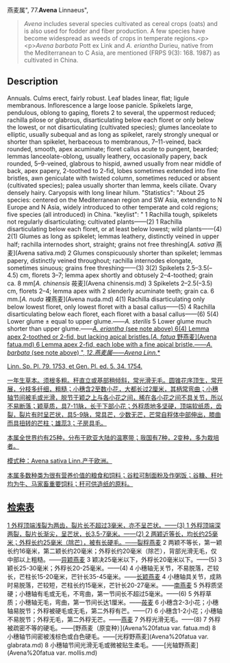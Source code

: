 燕麦属",
77.**Avena** Linnaeus",

> *Avena* includes several species cultivated as cereal crops (oats) and is also used for fodder and fiber production. A few species have become widespread as weeds of crops in temperate regions.&lt;p&gt;&lt;p&gt;*Avena barbata* Pott ex Link and *A. eriantha* Durieu, native from the Mediterranean to C Asia, are mentioned (FRPS 9(3): 168. 1987) as cultivated in China.

## Description
Annuals. Culms erect, fairly robust. Leaf blades linear, flat; ligule membranous. Inflorescence a large loose panicle. Spikelets large, pendulous, oblong to gaping, florets 2 to several, the uppermost reduced; rachilla pilose or glabrous, disarticulating below each floret or only below the lowest, or not disarticulating (cultivated species); glumes lanceolate to elliptic, usually subequal and as long as spikelet, rarely strongly unequal or shorter than spikelet, herbaceous to membranous, 7–11-veined, back rounded, smooth, apex acuminate; floret callus acute to pungent, bearded; lemmas lanceolate-oblong, usually leathery, occasionally papery, back rounded, 5–9-veined, glabrous to hispid, awned usually from near middle of back, apex papery, 2-toothed to 2-fid, lobes sometimes extended into fine bristles, awn geniculate with twisted column, sometimes reduced or absent (cultivated species); palea usually shorter than lemma, keels ciliate. Ovary densely hairy. Caryopsis with long linear hilum.
  "Statistics": "About 25 species: centered on the Mediterranean region and SW Asia, extending to N Europe and N Asia, widely introduced to other temperate and cold regions; five species (all introduced) in China.
  "keylist": "
1 Rachilla tough, spikelets not regularly disarticulating; cultivated plants——(2)
1 Rachilla disarticulating below each floret, or at least below lowest; wild plants——(4)
2(1) Glumes as long as spikelet; lemmas leathery, distinctly veined in upper half; rachilla internodes short, straight; grains not free threshing[*A. sativa* 燕麦](Avena sativa.md)
2 Glumes conspicuously shorter than spikelet; lemmas papery, distinctly veined throughout; rachilla internodes elongate, sometimes sinuous; grains free threshing——(3)
3(2) Spikelets 2.5–3.5(–4.5) cm, florets 3–7; lemma apex shortly and obtusely 2–4-toothed; grain ca. 8 mm[*A. chinensis* 莜麦](Avena chinensis.md)
3 Spikelets 2–2.5(–3.5) cm, florets 2–4; lemma apex with 2 slenderly acuminate teeth; grain ca. 6 mm.[*A. nuda* 裸燕麦](Avena nuda.md)
4(1) Rachilla disarticulating only below lowest floret, only lowest floret with a basal callus——(5)
4 Rachilla disarticulating below each floret, each floret with a basal callus——(6)
5(4) Lower glume ± equal to upper glume.——*A. sterilis* 
5 Lower glume much shorter than upper glume.——<a href='/info/?t=foc'>*A. eriantha* (see note above) 
6(4) Lemma apex 2-toothed or 2-fid, but lacking apical bristles.[*A. fatua* 野燕麦](Avena fatua.md)
6 Lemma apex 2-fid, each lobe with a fine apical bristle.——<a href='/info/?t=foc'>*A. barbata* (see note above) ",
**12.燕麦属*——Avena Linn.**

Linn. Sp. Pl. 79. 1753, et Gen. Pl. ed. 5. 34. 1754.

一年生草本。须根多粗。秆直立或基部稍倾斜，常光滑无毛。圆锥花序顶生，常开展，分枝多纤细，粗糙；小穗含2至数小花，大都长过2厘米，其柄常弯曲；小穗轴节间被毛或光滑，脱节于颖之上与各小花之间，稀在各小花之间不具关节，所以不易断落；颖草质，具7-11脉，长于下部小花；外稃质地多坚硬，顶端软纸质，齿裂，裂片有时呈芒状，具5-9脉，常具芒，少数无芒，芒常自稃体中部伸出，膝曲而具扭转的芒柱；雄蕊3；子房具毛。

本属全世界约有25种，分布于欧亚大陆的温寒带；我国有7种，2变种，多为栽培者。

模式种：Avena sativa Linn.产于欧洲。

本属多数种类为很有营养价值的粮食和饲料；谷粒可制面粉及作粥饭；谷糠、秆叶均为牛、马家畜重要饲料；秆可供造纸的原料。

## 检索表

1 外稃顶端浅裂为两齿，裂片长不超过3毫米，亦不呈芒状。——(3)
1 外稃顶端深两裂，裂片长渐尖，呈芒状，长3.5-7毫米。——(2)
2 两颖近等长，均长约25毫米；外稃长约25毫米（除芒），被有长硬毛。——[裂稃燕麦](Avena%20barbata.md)
2 两颖不等长，第一颖长约16毫米，第二颖长约20毫米；外稃长约20毫米（除芒），背部光滑无毛，仅中部以上粗糙。——[异颖燕麦](Avena%20eriantha.md)
3 颖决25毫米以下，外稃长20毫米以下。——(5)
3 颖长25-30毫米；外稃长20-25毫米。——(4)
4 小穗轴无关节，不易脱落，芒较长，芒柱长15-20毫米，芒针长35-45毫米。——[长颖燕麦](Avena%20ludoviciana.md)
4 小穗轴具关节，成熟时易脱落，芒较短，芒柱长约15毫米，芒针长20-27毫米。——[南燕麦](Avena%20meridionalis.md)
5 外稃质坚硬；小穗轴有毛或无毛，不弯曲，第一节间长不超过5毫米。——(6)
5 外稃草质；小穗轴无毛，弯曲，第一节间长达1厘米。——[莜麦](Avena%20chinensis.md)
6 小穗含2-3小花；小穗轴易脱节；外稃被硬毛或无毛，第二外稃有芒。——(7)
6 小穗含1-2小花；小穗轴不易脱节；外稃无毛，第二外稃无芒。——[燕麦](Avena%20sativa.md)
7 外稃光滑无毛。——(8)
7 外稃被疏密不等的硬毛。——[野燕麦（原变种）](Avena%20fatua var. fatua.md)
8 小穗轴节间密被浅棕色或白色硬毛。——[光稃野燕麦](Avena%20fatua var. glabrata.md)
8 小穗轴节间光滑无毛或微被贴生柔毛。——[光轴野燕麦](Avena%20fatua var. mollis.md)
